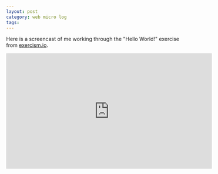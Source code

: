 ```yaml
---
layout: post
category: web micro log
tags:
---
```


Here is a screencast of me working through the "Hello World!" exercise from [exercism.io](http://exercism.io/getting-started).

<iframe width="560" height="315" src="https://www.youtube.com/embed/syDtINB42PE" frameborder="0" allowfullscreen></iframe>
